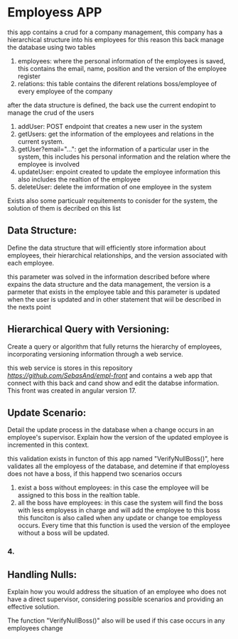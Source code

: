 # <h1>Employess APP</h1>

this app contains a crud for a company management, this company has a hierarchical structure into his employees for this reason this back manage the database using two tables

1. employees: where the personal information of the employees is saved, this contains the email, name, position and the version of the employee register
2. relations: this table contains the diferent relations boss/employee of every employee of the company

after the data structure is defined, the back use the current endopint to manage the crud of the users

1. addUser: POST endpoint that creates a new user in the system
2. getUsers: get the information of the employees and relations in the current system.
3. getUser?email="...": get the information of a particular user in the system, this includes his personal information and the relation where the employee is involved
4. updateUser: enpoint created to update the employee information this also includes the realtion of the employee
5. deleteUser: delete the imformation of one employee in the system

Exists also some particualr requitements to conisder for the system, the solution of them is decribed on this list

### <h2>Data Structure:</h2>
Define the data structure that will efficiently store information about employees, their hierarchical relationships, and the version associated with each employee.

this parameter was solved in the information described before where expains the data structure and the data management, the version is a parmeter that exists in the employee table and this parameter is updated when
the user is updated and in other statement that wiil be described in the nexts point 

### <h2>Hierarchical Query with Versioning:</h2>
Create a query or algorithm that fully returns the hierarchy of employees, incorporating versioning information through a web service.

this web service is stores in this repository <em>https://github.com/SebasAnd/empl-front</em> and contains a web app that connect with this back and cand show and edit the databse information. 
This front was created in angular version 17.

### <h2>Update Scenario:</h2>
Detail the update process in the database when a change occurs in an employee's supervisor. Explain how the version of the updated employee is incremented in this context.

this validation exists in functon of this app named "VerifyNullBoss()", here validates all the employess of the database, and detemine if that employess does not  have a boss, if this happend two scenarios occurs
1. exist a boss without employees: in this case the employee will be assigned to this boss in the realtion table.
2. all the boss have employees: in this case the system will find the boss with less employess in charge and will add the employee to this boss
this funciton is also called when any update or change toe employess occurs. Every time that this function is used the version of the employee without a boss will be updated.

### 4. <h2>Handling Nulls:</h2>
Explain how you would address the situation of an employee who does not have a direct supervisor, considering possible scenarios and providing an effective solution.

The function "VerifyNullBoss()" also will be used if this case occurs in any employees change 
